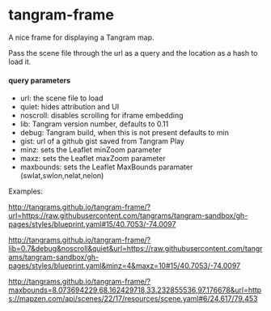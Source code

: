 # tangram-frame
A nice frame for displaying a Tangram map.

Pass the scene file through the url as a query and the location as a hash to load it.

#### query parameters

- url: the scene file to load
- quiet: hides attribution and UI
- noscroll: disables scrolling for iframe embedding
- lib: Tangram version number, defaults to 0.11
- debug: Tangram build, when this is not present defaults to min
- gist: url of a github gist saved from Tangram Play
- minz: sets the Leaflet minZoom parameter
- maxz: sets the Leaflet maxZoom parameter
- maxbounds: sets the Leaflet MaxBounds paramater (swlat,swlon,nelat,nelon)

Examples:

http://tangrams.github.io/tangram-frame/?url=https://raw.githubusercontent.com/tangrams/tangram-sandbox/gh-pages/styles/blueprint.yaml#15/40.7053/-74.0097

http://tangrams.github.io/tangram-frame/?lib=0.7&debug&noscroll&quiet&url=https://raw.githubusercontent.com/tangrams/tangram-sandbox/gh-pages/styles/blueprint.yaml&minz=4&maxz=10#15/40.7053/-74.0097

http://tangrams.github.io/tangram-frame/?maxbounds=8.073694229,68.162429718,33.232855536,97.176678&url=https://mapzen.com/api/scenes/22/17/resources/scene.yaml#6/24.617/79.453
